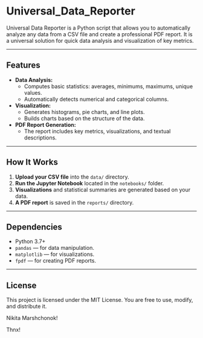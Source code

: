 # Universal_Data_Reporter
Universal Data Reporter is a Python script that allows you to automatically analyze any data from a CSV file and create a professional PDF report. It is a universal solution for quick data analysis and visualization of key metrics.

---

## Features
- **Data Analysis:**
  - Computes basic statistics: averages, minimums, maximums, unique values.
  - Automatically detects numerical and categorical columns.
- **Visualization:**
  - Generates histograms, pie charts, and line plots.
  - Builds charts based on the structure of the data.
- **PDF Report Generation:**
  - The report includes key metrics, visualizations, and textual descriptions.

---

## How It Works
1. **Upload your CSV file** into the `data/` directory.
2. **Run the Jupyter Notebook** located in the `notebooks/` folder.
3. **Visualizations** and statistical summaries are generated based on your data.
4. **A PDF report** is saved in the `reports/` directory.

---


## Dependencies
- Python 3.7+
- `pandas` — for data manipulation.
- `matplotlib` — for visualizations.
- `fpdf` — for creating PDF reports.

---

## License
This project is licensed under the MIT License. You are free to use, modify, and distribute it.

Nikita Marshchonok!

Thnx!
